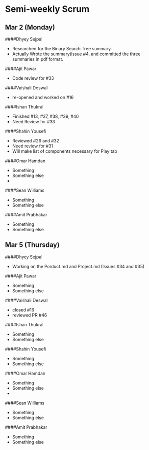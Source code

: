 # Semi-weekly Scrum

## Mar 2 (Monday)

####Dhyey Sejpal

* Researched for the Binary Search Tree summary.
* Actually Wrote the summary(Issue #4, and committed the three summaries in pdf format. 

####Ajit Pawar

* Code review for #33

####Vaishali Deswal

* re-opened and worked on #16


####Ishan Thukral

* Finished #13, #37, #38, #39, #40
* Need Review for #33

####Shahin Yousefi

* Reviewed #26 and #32
* Need review for #31
* Will make list of components necessary for Play tab

####Omar Hamdan

* Something
* Something else
* 
####Sean Williams

* Something
* Something else

####Amit Prabhakar

* Something
* Something else

## Mar 5 (Thursday)

####Dhyey Sejpal

* Working on the Porduct.md and Project.md (Issues #34 and #35)

####Ajit Pawar

* Something
* Something else

####Vaishali Deswal

* closed #16
* reviewed PR #46

####Ishan Thukral

* Something
* Something else

####Shahin Yousefi

* Something
* Something else

####Omar Hamdan

* Something
* Something else
* 
####Sean Williams

* Something
* Something else

####Amit Prabhakar

* Something
* Something else
